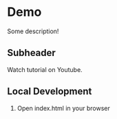 # Demo

Some description!

## Subheader

Watch tutorial on Youtube.

## Local Development

1. Open index.html in your browser